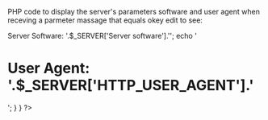 PHP code to display the server's parameters software and user agent when receving a parmeter massage that equals okey edit to see:

<html>
	<head>
		<title>php page</title>
	</head>
	<body>
	</body>
	<?php
		if(isset($_GET['massage'])){
			if($_GET['massage'] == 'okey'){
				echo '<h1>Server Software: '.$_SERVER['Server software'].'</h1>';
				echo '<h1>User Agent: '.$_SERVER['HTTP_USER_AGENT'].'</h1>';
			}
		}
	?>
</html>